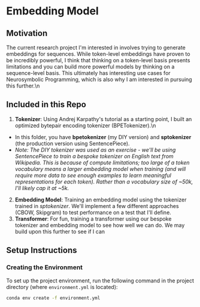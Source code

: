 # Embedding Model

## Motivation
The current research project I'm interested in involves trying to generate embeddings for sequences. While token-level embeddings have proven to be incredibly powerful, I think that thinking on a token-level basis presents limitations and you can build more powerful models by thinking on a sequence-level basis. This ultimately has interesting use cases for Neurosymbolic Programming, which is also why I am interested in pursuing this further.\n

## Included in this Repo
1. **Tokenizer**: Using Andrej Karpathy's tutorial as a starting point, I built an optimized bytepair encoding tokenizer (BPETokenizer).\n
- In this folder, you have **bpetokenizer** (my DIY version) and **sptokenizer** (the production version using SentencePiece).
- *Note: The DIY tokenizer was used as an exercise - we'll be using SentencePiece to train a bespoke tokenizer on English text from Wikipedia. This is because of compute limitations; too large of a token vocabulary means a larger embedding model when training (and will require more data to see enough examples to learn meaningful representations for each token). Rather than a vocabulary size of ~50k, I'll likely cap it at ~5k.*
2. **Embedding Model**: Training an embedding model using the tokenizer trained in *sptokenizer*. We'll implement a few different approaches (CBOW, Skipgram) to test performance on a test that I'll define.
3. **Transformer**: For fun, training a transformer using our bespoke tokenizer and embedding model to see how well we can do. We may build upon this further to see if I can 


## Setup Instructions

### Creating the Environment
To set up the project environment, run the following command in the project directory (where `environment.yml` is located):

```bash
conda env create -f environment.yml
```